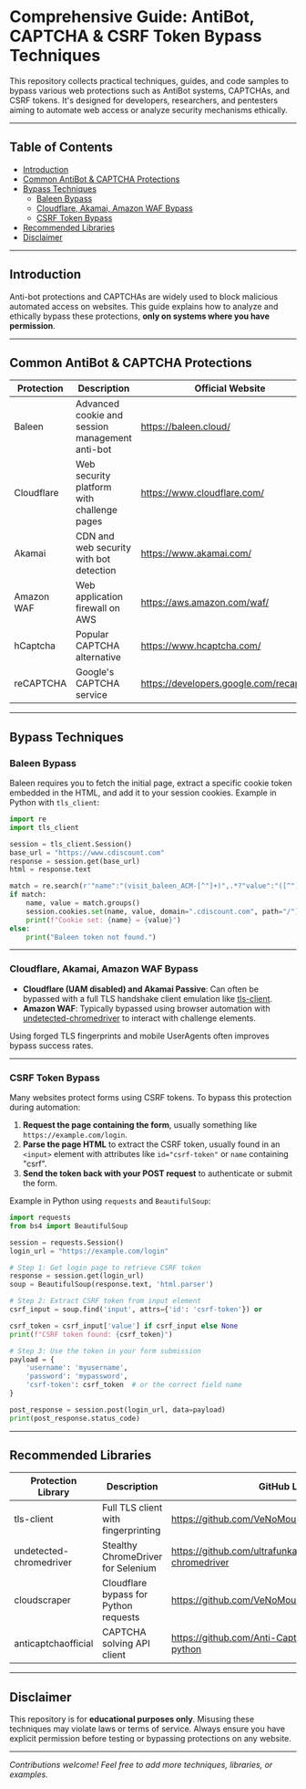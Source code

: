 # Comprehensive Guide: AntiBot, CAPTCHA & CSRF Token Bypass Techniques

This repository collects practical techniques, guides, and code samples to bypass various web protections such as AntiBot systems, CAPTCHAs, and CSRF tokens. It's designed for developers, researchers, and pentesters aiming to automate web access or analyze security mechanisms ethically.

---

## Table of Contents

- [Introduction](#introduction)  
- [Common AntiBot & CAPTCHA Protections](#common-antibot--captcha-protections)  
- [Bypass Techniques](#bypass-techniques)  
  - [Baleen Bypass](#baleen-bypass)  
  - [Cloudflare, Akamai, Amazon WAF Bypass](#cloudflare-akamai-amazon-waf-bypass)  
  - [CSRF Token Bypass](#csrf-token-bypass)  
- [Recommended Libraries](#recommended-libraries)  
- [Disclaimer](#disclaimer)  

---

## Introduction

Anti-bot protections and CAPTCHAs are widely used to block malicious automated access on websites. This guide explains how to analyze and ethically bypass these protections, **only on systems where you have permission**.

---

## Common AntiBot & CAPTCHA Protections

Protection               | Description                                    | Official Website                             
------------------------|------------------------------------------------|----------------------------------------------
Baleen                  | Advanced cookie and session management anti-bot | https://baleen.cloud/          
Cloudflare              | Web security platform with challenge pages       | https://www.cloudflare.com/                   
Akamai                  | CDN and web security with bot detection           | https://www.akamai.com/                        
Amazon WAF              | Web application firewall on AWS                     | https://aws.amazon.com/waf/                    
hCaptcha                | Popular CAPTCHA alternative                         | https://www.hcaptcha.com/                      
reCAPTCHA               | Google's CAPTCHA service                            | https://developers.google.com/recaptcha      

---

## Bypass Techniques

### Baleen Bypass

Baleen requires you to fetch the initial page, extract a specific cookie token embedded in the HTML, and add it to your session cookies. Example in Python with `tls_client`:

```python
import re
import tls_client

session = tls_client.Session()
base_url = "https://www.cdiscount.com"
response = session.get(base_url)
html = response.text

match = re.search(r'"name":"(visit_baleen_ACM-[^"]+)",.*?"value":"([^"]+)"', html)
if match:
    name, value = match.groups()
    session.cookies.set(name, value, domain=".cdiscount.com", path="/")
    print(f"Cookie set: {name} = {value}")
else:
    print("Baleen token not found.")
```

---

### Cloudflare, Akamai, Amazon WAF Bypass

- **Cloudflare (UAM disabled) and Akamai Passive**: Can often be bypassed with a full TLS handshake client emulation like [tls-client](https://github.com/VeNoMouS/tls-client).
- **Amazon WAF**: Typically bypassed using browser automation with [undetected-chromedriver](https://github.com/ultrafunkamsterdam/undetected-chromedriver) to interact with challenge elements.

Using forged TLS fingerprints and mobile UserAgents often improves bypass success rates.

---

### CSRF Token Bypass

Many websites protect forms using CSRF tokens. To bypass this protection during automation:

1. **Request the page containing the form**, usually something like `https://example.com/login`.
2. **Parse the page HTML** to extract the CSRF token, usually found in an `<input>` element with attributes like `id="csrf-token"` or `name` containing "csrf".
3. **Send the token back with your POST request** to authenticate or submit the form.

Example in Python using `requests` and `BeautifulSoup`:

```python
import requests
from bs4 import BeautifulSoup

session = requests.Session()
login_url = "https://example.com/login"

# Step 1: Get login page to retrieve CSRF token
response = session.get(login_url)
soup = BeautifulSoup(response.text, 'html.parser')

# Step 2: Extract CSRF token from input element
csrf_input = soup.find('input', attrs={'id': 'csrf-token'}) or              soup.find('input', attrs={'name': lambda x: x and 'csrf' in x.lower()})

csrf_token = csrf_input['value'] if csrf_input else None
print(f"CSRF token found: {csrf_token}")

# Step 3: Use the token in your form submission
payload = {
    'username': 'myusername',
    'password': 'mypassword',
    'csrf-token': csrf_token  # or the correct field name
}

post_response = session.post(login_url, data=payload)
print(post_response.status_code)
```

---

## Recommended Libraries

Protection Library      | Description                           | GitHub Link                                               
------------------------|-------------------------------------|-----------------------------------------------------------
tls-client              | Full TLS client with fingerprinting | https://github.com/VeNoMouS/tls-client                    
undetected-chromedriver | Stealthy ChromeDriver for Selenium  | https://github.com/ultrafunkamsterdam/undetected-chromedriver
cloudscraper            | Cloudflare bypass for Python requests| https://github.com/VeNoMouS/cloudscraper                  
anticaptchaofficial     | CAPTCHA solving API client           | https://github.com/Anti-Captcha/anticaptcha-python        

---

## Disclaimer

This repository is for **educational purposes only**. Misusing these techniques may violate laws or terms of service. Always ensure you have explicit permission before testing or bypassing protections on any website.

---

*Contributions welcome! Feel free to add more techniques, libraries, or examples.*
